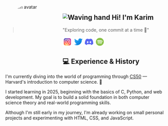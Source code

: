 <!-- ## Hi! I'm Karim 🖐️ -->

<img width="170" height="170" align="left" style="float: left; margin: 0 10px 0 0; border-radius: 50%;" alt="Karim avatar" src="https://i.postimg.cc/28MSfzx5/cropped-circle-image.png">

## <img alt="Waving hand" width="26" height="26" src="https://raw.githubusercontent.com/igorkowalczyk/igorkowalczyk/master/src/images/wave.gif"> Hi! I'm Karim

> "Exploring code, one commit at a time 🧭"
<p align="left">
<code><a href="https://www.instagram.com/1ikarim/" target="_blank"><img src="https://github.com/igorkowalczyk/igorkowalczyk/blob/master/src/images/readme/svg/instagram.svg" alt="Instagram logo" width="30" height="30"/></a></code>
<code><a href="https://x.com/ikims_" target="_blank"><img src="https://github.com/igorkowalczyk/igorkowalczyk/blob/master/src/images/readme/svg/twitter.svg" alt="Twitter logo" width="30" height="30"/></a></code>
<code><a href="https://discord.com/users/1257076658876190756" target="_blank"><img src="https://github.com/igorkowalczyk/igorkowalczyk/blob/master/src/images/readme/svg/discord.svg" alt="Discord logo" width="30" height="30"/></a></code>
<code><a href="https://open.spotify.com/user/31pezr6orishqtertf6aolgbnola" target="_blank"><img src="https://github.com/igorkowalczyk/igorkowalczyk/blob/master/src/images/readme/svg/spotify.svg" alt="Spotify logo" width="30" height="30"/></a></code>
</p>

## 💻 Experience & History

I'm currently diving into the world of programming through [CS50](https://cs50.harvard.edu/) — Harvard's introduction to computer science. 🚀

I started learning in 2025, beginning with the basics of C, Python, and web development. My goal is to build a solid foundation in both computer science theory and real-world programming skills.

Although I'm still early in my journey, I'm already working on small personal projects and experimenting with HTML, CSS, and JavaScript.
